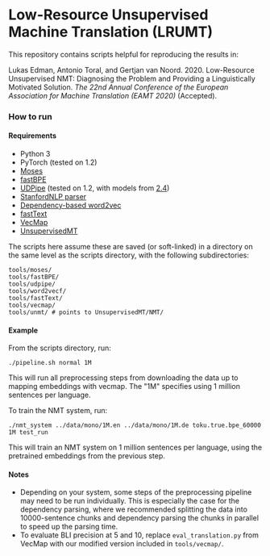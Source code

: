 # Low-Resource Unsupervised Machine Translation (LRUMT)
This repository contains scripts helpful for reproducing the results in:

Lukas Edman, Antonio Toral, and Gertjan van Noord. 2020. Low-Resource Unsupervised NMT: Diagnosing the Problem and Providing a Linguistically Motivated Solution. *The 22nd Annual Conference of the European Association for Machine Translation (EAMT 2020)* (Accepted).


### How to run
#### Requirements
- Python 3
- PyTorch (tested on 1.2)
- [Moses](https://github.com/moses-smt/mosesdecoder)
- [fastBPE](https://github.com/glample/fastBPE)
- [UDPipe](http://ufal.mff.cuni.cz/udpipe) (tested on 1.2, with models from [2.4](https://lindat.mff.cuni.cz/repository/xmlui/handle/11234/1-2998))
- [StanfordNLP parser](https://stanfordnlp.github.io/stanfordnlp/)
- [Dependency-based word2vec](https://bitbucket.org/yoavgo/word2vecf/src/default/)
- [fastText](https://github.com/facebookresearch/fastText)
- [VecMap](https://github.com/artetxem/vecmap)
- [UnsupervisedMT](https://github.com/facebookresearch/UnsupervisedMT)

The scripts here assume these are saved (or soft-linked) in a directory on the same level as the scripts directory, with the following subdirectories:
```
tools/moses/
tools/fastBPE/
tools/udpipe/
tools/word2vecf/
tools/fastText/
tools/vecmap/
tools/unmt/ # points to UnsupervisedMT/NMT/
```
#### Example
From the scripts directory, run: 

```./pipeline.sh normal 1M``` 

This will run all preprocessing steps from downloading the data up to mapping embeddings with vecmap. The "1M" specifies using 1 million sentences per language.

To train the NMT system, run:

```./nmt_system ../data/mono/1M.en ../data/mono/1M.de toku.true.bpe_60000 1M test_run```

This will train an NMT system on 1 million sentences per language, using the pretrained embeddings from the previous step.

#### Notes
- Depending on your system, some steps of the preprocessing pipeline may need to be run individually. This is especially the case for the dependency parsing, where we recommended splitting the data into 10000-sentence chunks and dependency parsing the chunks in parallel to speed up the parsing time.
- To evaluate BLI precision at 5 and 10, replace ```eval_translation.py``` from VecMap with our modified version included in ```tools/vecmap/```. 
